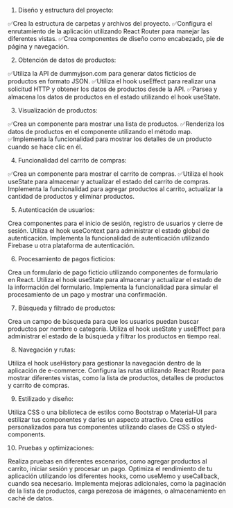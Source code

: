 <!-- TASKS -->

1. Diseño y estructura del proyecto:


✅Crea la estructura de carpetas y archivos del proyecto.
✅Configura el enrutamiento de la aplicación utilizando React Router para manejar las diferentes vistas.
✅Crea componentes de diseño como encabezado, pie de página y navegación.

2. Obtención de datos de productos:


✅Utiliza la API de dummyjson.com para generar datos ficticios de productos en formato JSON.
✅Utiliza el hook useEffect para realizar una solicitud HTTP y obtener los datos de productos desde la API.
✅Parsea y almacena los datos de productos en el estado utilizando el hook useState.

3. Visualización de productos:


✅Crea un componente para mostrar una lista de productos.
✅Renderiza los datos de productos en el componente utilizando el método map.
✅Implementa la funcionalidad para mostrar los detalles de un producto cuando se hace clic en él.

4. Funcionalidad del carrito de compras:


✅Crea un componente para mostrar el carrito de compras.
✅Utiliza el hook useState para almacenar y actualizar el estado del carrito de compras.
Implementa la funcionalidad para agregar productos al carrito, actualizar la cantidad de productos y eliminar productos.

5. Autenticación de usuarios:


Crea componentes para el inicio de sesión, registro de usuarios y cierre de sesión.
Utiliza el hook useContext para administrar el estado global de autenticación.
Implementa la funcionalidad de autenticación utilizando Firebase u otra plataforma de autenticación.

6. Procesamiento de pagos ficticios:


Crea un formulario de pago ficticio utilizando componentes de formulario en React.
Utiliza el hook useState para almacenar y actualizar el estado de la información del formulario.
Implementa la funcionalidad para simular el procesamiento de un pago y mostrar una confirmación.

7. Búsqueda y filtrado de productos:


Crea un campo de búsqueda para que los usuarios puedan buscar productos por nombre o categoría.
Utiliza el hook useState y useEffect para administrar el estado de la búsqueda y filtrar los productos en tiempo real.

8. Navegación y rutas:


Utiliza el hook useHistory para gestionar la navegación dentro de la aplicación de e-commerce.
Configura las rutas utilizando React Router para mostrar diferentes vistas, como la lista de productos, detalles de productos y carrito de compras.

9. Estilizado y diseño:


Utiliza CSS o una biblioteca de estilos como Bootstrap o Material-UI para estilizar tus componentes y darles un aspecto atractivo.
Crea estilos personalizados para tus componentes utilizando clases de CSS o styled-components.

10. Pruebas y optimizaciones:

Realiza pruebas en diferentes escenarios, como agregar productos al carrito, iniciar sesión y procesar un pago.
Optimiza el rendimiento de tu aplicación utilizando los diferentes hooks, como useMemo y useCallback, cuando sea necesario.
Implementa mejoras adicionales, como la paginación de la lista de productos, carga perezosa de imágenes, o almacenamiento en caché de datos.
